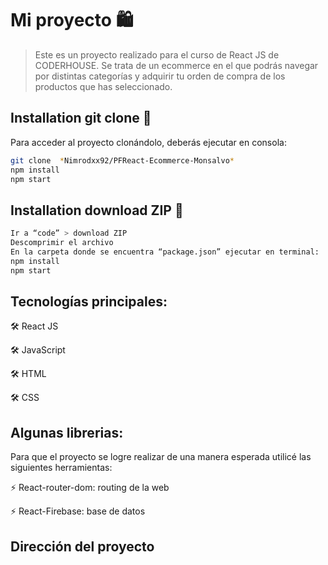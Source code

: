 # Mi proyecto 🛍️

> Este es un proyecto realizado para el curso de React JS de CODERHOUSE. Se trata de un ecommerce en el que podrás navegar por distintas categorías y adquirir tu orden de compra de los productos que has seleccionado.

## Installation git clone 🔧

Para acceder al proyecto clonándolo, deberás ejecutar en consola:

```sh
git clone  *Nimrodxx92/PFReact-Ecommerce-Monsalvo*
npm install
npm start
```

## Installation download ZIP 🔧

```sh
Ir a “code” > download ZIP
Descomprimir el archivo
En la carpeta donde se encuentra “package.json” ejecutar en terminal:
npm install
npm start
```

## Tecnologías principales:

🛠️ React JS

🛠️ JavaScript

🛠️ HTML

🛠️ CSS

## Algunas librerias:

Para que el proyecto se logre realizar de una manera esperada utilicé las siguientes herramientas:

⚡ React-router-dom: routing de la web

⚡ React-Firebase: base de datos

## Dirección del proyecto
